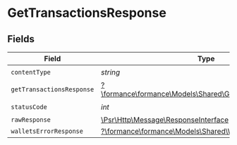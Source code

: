 # GetTransactionsResponse


## Fields

| Field                                                                                                        | Type                                                                                                         | Required                                                                                                     | Description                                                                                                  |
| ------------------------------------------------------------------------------------------------------------ | ------------------------------------------------------------------------------------------------------------ | ------------------------------------------------------------------------------------------------------------ | ------------------------------------------------------------------------------------------------------------ |
| `contentType`                                                                                                | *string*                                                                                                     | :heavy_check_mark:                                                                                           | N/A                                                                                                          |
| `getTransactionsResponse`                                                                                    | [?\formance\formance\Models\Shared\GetTransactionsResponse](../../models/shared/GetTransactionsResponse.md)  | :heavy_minus_sign:                                                                                           | OK                                                                                                           |
| `statusCode`                                                                                                 | *int*                                                                                                        | :heavy_check_mark:                                                                                           | N/A                                                                                                          |
| `rawResponse`                                                                                                | [\Psr\Http\Message\ResponseInterface](https://www.php-fig.org/psr/psr-7/#33-psrhttpmessageresponseinterface) | :heavy_minus_sign:                                                                                           | N/A                                                                                                          |
| `walletsErrorResponse`                                                                                       | [?\formance\formance\Models\Shared\WalletsErrorResponse](../../models/shared/WalletsErrorResponse.md)        | :heavy_minus_sign:                                                                                           | Error                                                                                                        |